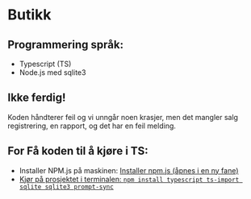 # Butikk

## Programmering språk:
- Typescript (TS)
- Node.js med sqlite3


## Ikke ferdig!
Koden håndterer feil og vi unngår noen krasjer, men det mangler salg registrering, en rapport, og det har en feil melding.


## For Få koden til å kjøre i TS:
- Installer NPM.js på maskinen: <a href="https://www.npmjs.com/package/download" target="_blank" rel="no opener no referrer" aria-label="Installer npm.js (åpnes i en ny fane)">Installer npm.js (åpnes i en ny fane)
- Kjør på prosjektet i terminalen: ```npm install typescript ts-import sqlite sqlite3 prompt-sync```
